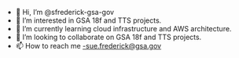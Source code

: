 - 👋 Hi, I’m @sfrederick-gsa-gov
- 👀 I’m interested in GSA 18f and TTS projects.
- 🌱 I’m currently learning cloud infrastructure and AWS architecture.
- 💞️ I’m looking to collaborate on GSA 18f and TTS projects.
- 📫 How to reach me -sue.frederick@gsa.gov

<!---
sfrederick-gsa-gov/sfrederick-gsa-gov is a ✨ special ✨ repository because its `README.md` (this file) appears on your GitHub profile.
You can click the Preview link to take a look at your changes.
--->
